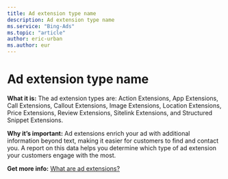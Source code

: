 ```yaml
---
title: Ad extension type name
description: Ad extension type name
ms.service: "Bing-Ads"
ms.topic: "article"
author: eric-urban
ms.author: eur
---
```


# Ad extension type name

**What it is:** The ad extension types are: Action Extensions, App Extensions, Call Extensions, Callout Extensions, Image Extensions, Location Extensions, Price Extensions, Review Extensions, Sitelink Extensions, and Structured Snippet Extensions.

**Why it’s important:** Ad extensions enrich your ad with additional information beyond text, making it easier for customers to find and contact you. A report on this data helps you determine which type of ad extension your customers engage with the most.

**Get more info:**     [What are ad extensions?](../hlp_BA_CONC_AboutAdExtensions.md)



